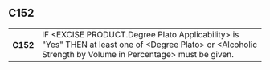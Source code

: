 ## C152
<table>
 <tr>
  <th>
   C152
  </th>
  <td>
   IF &lt;EXCISE PRODUCT.Degree Plato Applicability&gt; is "Yes" THEN   at least one of &lt;Degree Plato&gt; or &lt;Alcoholic Strength by Volume in Percentage&gt; must be given.
  </td>
 </tr>
</table>
